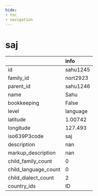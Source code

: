 ```yaml
---
hide:
- toc
- navigation
---
```

# saj
|                      | info     |
|:---------------------|:---------|
| id                   | sahu1245 |
| family_id            | nort2923 |
| parent_id            | sahu1246 |
| name                 | Sahu     |
| bookkeeping          | False    |
| level                | language |
| latitude             | 1.00742  |
| longitude            | 127.493  |
| iso639P3code         | saj      |
| description          | nan      |
| markup_description   | nan      |
| child_family_count   | 0        |
| child_language_count | 0        |
| child_dialect_count  | 2        |
| country_ids          | ID       |